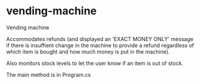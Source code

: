 # vending-machine
Vending machine

Accommodates refunds (and displayed an 'EXACT MONEY ONLY' message if there is insuffient change in the machine to provide a refund regardless of which item is bought and how much
money is put in the machine).

Also monitors stock levels to let the user know if an item is out of stock.

The main method is in Program.cs
